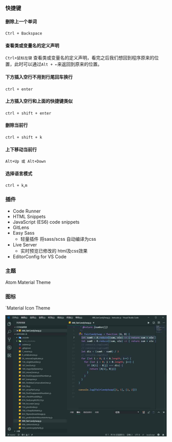 ### 快捷键
#### 删除上一个单词
`Ctrl + Backspace`
#### 查看类或变量名的定义声明
`Ctrl+鼠标左键` 查看类或变量名的定义声明，看完之后我们想回到程序原来的位置，此时可以通过`Alt + ←`来返回到原来的位置。 
   
#### 下方插入空行不用到行尾回车换行
`ctrl + enter`  
#### 上方插入空行和上面的快捷键类似 
`ctrl + shift + enter`
#### 删除当前行
`ctrl + shift + k`
#### 上下移动当前行
`Alt+Up 或 Alt+Down`
#### 选择语言模式
`ctrl + k`,`m`

### 插件
 - Code Runner
 - HTML Snippets
 - JavaScript (ES6) code snippets
 - GitLens
 - Easy Sass
    - 轻量插件 将sass/scss 自动编译为css
 - Live Server
    - 实时预览已修改的 html及css效果
 - EditorConfig for VS Code

### 主题
Atom Material Theme
### 图标
`Material Icon Theme

![VS code](../_media/image/vscode.jpg)

